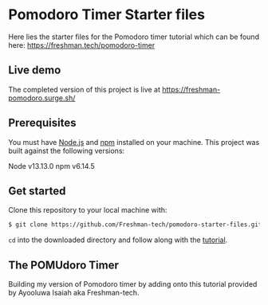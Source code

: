# Pomodoro Timer Starter files

Here lies the starter files for the Pomodoro timer tutorial which can be found
here: https://freshman.tech/pomodoro-timer

## Live demo

The completed version of this project is live at
https://freshman-pomodoro.surge.sh/

## Prerequisites

You must have [Node.js](https://nodejs.org/en/download/) and
[npm](https://www.npmjs.com/get-npm) installed on your machine. This project was
built against the following versions:

Node v13.13.0
npm v6.14.5

## Get started

Clone this repository to your local machine with:

```bash
$ git clone https://github.com/Freshman-tech/pomodoro-starter-files.git
```

`cd` into the downloaded directory and follow along with the
[tutorial](https://freshman.tech/pomodoro-timer/).

## The POMUdoro Timer

Building my version of Pomodoro timer by adding onto this tutorial provided by Ayooluwa Isaiah aka Freshman-tech.
